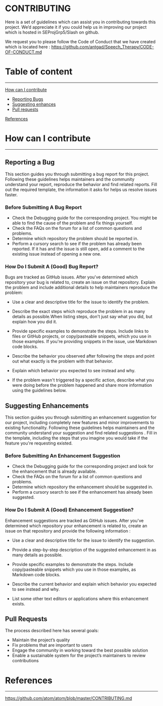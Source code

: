 # CONTRIBUTING

Here is a set of guidelines which can assist you in contributing towards this project. We’d appreciate it if you could help us in improving our project which is hosted in SEProjGrp5/Slash on github.

We request you to please follow the Code of Conduct that we have created which is located here : https://github.com/antgad/Speech_Therapy/CODE-OF-CONDUCT.md
# Table of content
----------------------------------------------------------------------------------------------------

[How can I contribute](#contribute)

- [Reporting Bugs](#bugs)
- [Suggesting enhances](#enhances)
- [Pull requests](#requests)

[References](#reference)

# How can I contribute<a name="contribute"></a>
----------------------------------------------------------------------------------------------------
## Reporting a Bug<a name="bugs"></a>

This section guides you through submitting a bug report for this project. Following these guidelines helps maintainers and the community understand your report, reproduce the behavior and find related reports. Fill out the required template, the information it asks for helps us resolve issues faster.

### Before Submitting A Bug Report
- Check the Debugging guide for the corresponding project. You might be able to find the cause of the problem and fix things yourself. 
- Check the FAQs on the forum for a list of common questions and problems.
- Determine which repository the problem should be reported in.
- Perform a cursory search to see if the problem has already been reported. If it has and the issue is still open, add a comment to the existing issue instead of opening a new one.

### How Do I Submit A (Good) Bug Report?
Bugs are tracked as GitHub issues. After you've determined which repository your bug is related to, create an issue on that repository.
Explain the problem and include additional details to help maintainers reproduce the problem:

- Use a clear and descriptive title for the issue to identify the problem.
 
- Describe the exact steps which reproduce the problem in as many details as possible.When listing steps, don't just say what you did, but explain how you did it. 
 
- Provide specific examples to demonstrate the steps. Include links to files or GitHub projects, or copy/pasteable snippets, which you use in those examples. If you're providing snippets in the issue, use Markdown code blocks.
 
- Describe the behavior you observed after following the steps and point out what exactly is the problem with that behavior.
 
- Explain which behavior you expected to see instead and why.
 
- If the problem wasn't triggered by a specific action, describe what you were doing before the problem happened and share more information using the guidelines below.
 
 

## Suggesting Enhancements<a name="enhances"></a>

This section guides you through submitting an enhancement suggestion for our project, including completely new features and minor improvements to existing functionality. Following these guidelines helps maintainers and the community understand your suggestion and find related suggestions . Fill in the template, including the steps that you imagine you would take if the feature you're requesting existed.

### Before Submitting An Enhancement Suggestion
- Check the Debugging guide for the corresponding project and look for the enhancement that is already available. 
- Check the FAQs on the forum for a list of common questions and problems.
- Determine which repository the enhancement should be suggested in.
- Perform a cursory search to see if the enhancement has already been suggested. 

### How Do I Submit A (Good) Enhancement Suggestion?
Enhancement suggestions are tracked as GitHub issues. After you've determined which repository your enhancement is related to, create an issue on that repository and provide the following information : 

- Use a clear and descriptive title for the issue to identify the suggestion.
 
- Provide a step-by-step description of the suggested enhancement in as many details as possible.
 
- Provide specific examples to demonstrate the steps. Include copy/pasteable snippets which you use in those examples, as Markdown code blocks.
 
- Describe the current behavior and explain which behavior you expected to see instead and why.
 
- List some other text editors or applications where this enhancement exists.
 
## Pull Requests<a name="requests"></a>
The process described here has several goals:
- Maintain the project’s quality
- Fix problems that are important to users
- Engage the community in working toward the best possible solution
- Enable a sustainable system for the project’s maintainers to review contributions
 
# References<a name="reference"></a>
---------------------------------------------------------------------------------------------------------------------
https://github.com/atom/atom/blob/master/CONTRIBUTING.md
